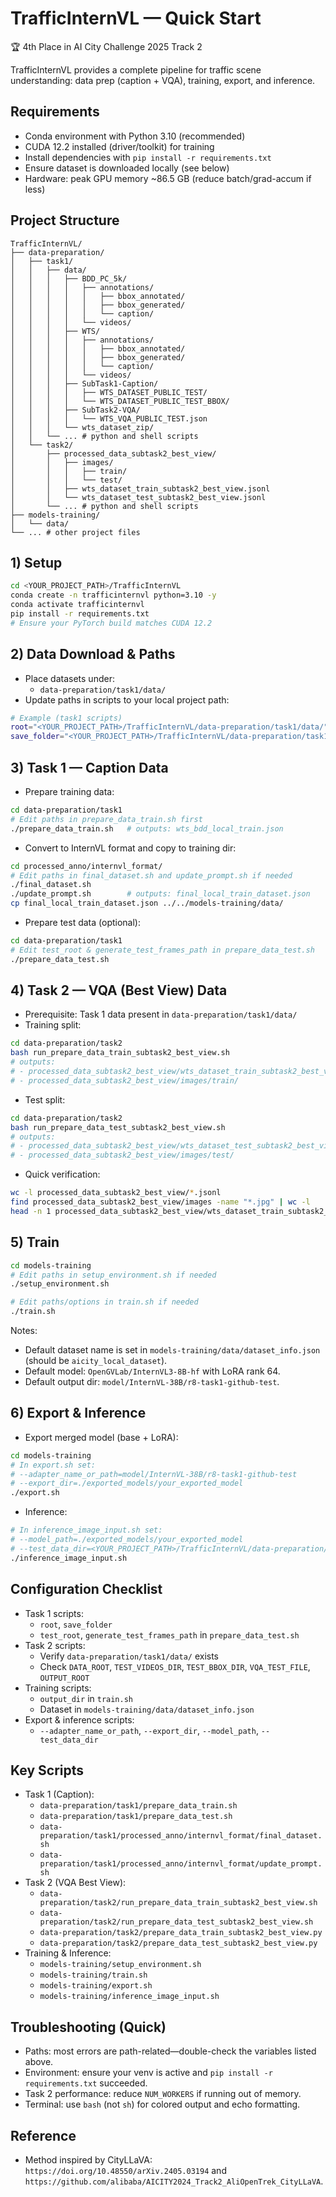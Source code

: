 # TrafficInternVL — Quick Start

🏆 4th Place in AI City Challenge 2025 Track 2

TrafficInternVL provides a complete pipeline for traffic scene understanding: data prep (caption + VQA), training, export, and inference.

## Requirements
- Conda environment with Python 3.10 (recommended)
- CUDA 12.2 installed (driver/toolkit) for training
- Install dependencies with `pip install -r requirements.txt`
- Ensure dataset is downloaded locally (see below)
- Hardware: peak GPU memory ~86.5 GB (reduce batch/grad-accum if less)

## Project Structure

```
TrafficInternVL/
├── data-preparation/
│   ├── task1/
│   │   ├── data/
│   │   │   ├── BDD_PC_5k/
│   │   │   │   ├── annotations/
│   │   │   │   │   ├── bbox_annotated/
│   │   │   │   │   ├── bbox_generated/
│   │   │   │   │   └── caption/
│   │   │   │   └── videos/
│   │   │   ├── WTS/
│   │   │   │   ├── annotations/
│   │   │   │   │   ├── bbox_annotated/
│   │   │   │   │   ├── bbox_generated/
│   │   │   │   │   └── caption/
│   │   │   │   └── videos/
│   │   │   ├── SubTask1-Caption/
│   │   │   │   ├── WTS_DATASET_PUBLIC_TEST/
│   │   │   │   └── WTS_DATASET_PUBLIC_TEST_BBOX/
│   │   │   ├── SubTask2-VQA/
│   │   │   │   └── WTS_VQA_PUBLIC_TEST.json
│   │   │   └── wts_dataset_zip/
│   │   └── ... # python and shell scripts
│   └── task2/
│       ├── processed_data_subtask2_best_view/
│       │   ├── images/
│       │   │   ├── train/
│       │   │   └── test/
│       │   ├── wts_dataset_train_subtask2_best_view.jsonl
│       │   └── wts_dataset_test_subtask2_best_view.jsonl
│       └── ... # python and shell scripts
├── models-training/
│   └── data/
└── ... # other project files
```

## 1) Setup
```bash
cd <YOUR_PROJECT_PATH>/TrafficInternVL
conda create -n trafficinternvl python=3.10 -y
conda activate trafficinternvl
pip install -r requirements.txt
# Ensure your PyTorch build matches CUDA 12.2
```

## 2) Data Download & Paths
- Place datasets under:
  - `data-preparation/task1/data/`
- Update paths in scripts to your local project path:
```bash
# Example (task1 scripts)
root="<YOUR_PROJECT_PATH>/TrafficInternVL/data-preparation/task1/data/"
save_folder="<YOUR_PROJECT_PATH>/TrafficInternVL/data-preparation/task1/processed_anno/"
```

## 3) Task 1 — Caption Data
- Prepare training data:
```bash
cd data-preparation/task1
# Edit paths in prepare_data_train.sh first
./prepare_data_train.sh   # outputs: wts_bdd_local_train.json
```
- Convert to InternVL format and copy to training dir:
```bash
cd processed_anno/internvl_format/
# Edit paths in final_dataset.sh and update_prompt.sh if needed
./final_dataset.sh
./update_prompt.sh        # outputs: final_local_train_dataset.json
cp final_local_train_dataset.json ../../models-training/data/
```
- Prepare test data (optional):
```bash
cd data-preparation/task1
# Edit test_root & generate_test_frames_path in prepare_data_test.sh
./prepare_data_test.sh
```

## 4) Task 2 — VQA (Best View) Data
- Prerequisite: Task 1 data present in `data-preparation/task1/data/`
- Training split:
```bash
cd data-preparation/task2
bash run_prepare_data_train_subtask2_best_view.sh
# outputs:
# - processed_data_subtask2_best_view/wts_dataset_train_subtask2_best_view.jsonl
# - processed_data_subtask2_best_view/images/train/
```
- Test split:
```bash
cd data-preparation/task2
bash run_prepare_data_test_subtask2_best_view.sh
# outputs:
# - processed_data_subtask2_best_view/wts_dataset_test_subtask2_best_view.jsonl
# - processed_data_subtask2_best_view/images/test/
```

- Quick verification:
```bash
wc -l processed_data_subtask2_best_view/*.jsonl
find processed_data_subtask2_best_view/images -name "*.jpg" | wc -l
head -n 1 processed_data_subtask2_best_view/wts_dataset_train_subtask2_best_view.jsonl | python3 -m json.tool
```

## 5) Train
```bash
cd models-training
# Edit paths in setup_environment.sh if needed
./setup_environment.sh

# Edit paths/options in train.sh if needed
./train.sh
```
Notes:
- Default dataset name is set in `models-training/data/dataset_info.json` (should be `aicity_local_dataset`).
- Default model: `OpenGVLab/InternVL3-8B-hf` with LoRA rank 64.
- Default output dir: `model/InternVL-38B/r8-task1-github-test`.

## 6) Export & Inference
- Export merged model (base + LoRA):
```bash
cd models-training
# In export.sh set:
# --adapter_name_or_path=model/InternVL-38B/r8-task1-github-test
# --export_dir=./exported_models/your_exported_model
./export.sh
```
- Inference:
```bash
# In inference_image_input.sh set:
# --model_path=./exported_models/your_exported_model
# --test_data_dir=<YOUR_PROJECT_PATH>/TrafficInternVL/data-preparation/task1/data/generate_test_frames/bbox_local
./inference_image_input.sh
```

## Configuration Checklist
- Task 1 scripts:
  - `root`, `save_folder`
  - `test_root`, `generate_test_frames_path` in `prepare_data_test.sh`
- Task 2 scripts:
  - Verify `data-preparation/task1/data/` exists
  - Check `DATA_ROOT`, `TEST_VIDEOS_DIR`, `TEST_BBOX_DIR`, `VQA_TEST_FILE`, `OUTPUT_ROOT`
- Training scripts:
  - `output_dir` in `train.sh`
  - Dataset in `models-training/data/dataset_info.json`
- Export & inference scripts:
  - `--adapter_name_or_path`, `--export_dir`, `--model_path`, `--test_data_dir`

## Key Scripts
- Task 1 (Caption):
  - `data-preparation/task1/prepare_data_train.sh`
  - `data-preparation/task1/prepare_data_test.sh`
  - `data-preparation/task1/processed_anno/internvl_format/final_dataset.sh`
  - `data-preparation/task1/processed_anno/internvl_format/update_prompt.sh`
- Task 2 (VQA Best View):
  - `data-preparation/task2/run_prepare_data_train_subtask2_best_view.sh`
  - `data-preparation/task2/run_prepare_data_test_subtask2_best_view.sh`
  - `data-preparation/task2/prepare_data_train_subtask2_best_view.py`
  - `data-preparation/task2/prepare_data_test_subtask2_best_view.py`
- Training & Inference:
  - `models-training/setup_environment.sh`
  - `models-training/train.sh`
  - `models-training/export.sh`
  - `models-training/inference_image_input.sh`

## Troubleshooting (Quick)
- Paths: most errors are path-related—double-check the variables listed above.
- Environment: ensure your venv is active and `pip install -r requirements.txt` succeeded.
- Task 2 performance: reduce `NUM_WORKERS` if running out of memory.
- Terminal: use `bash` (not `sh`) for colored output and echo formatting.

## Reference
- Method inspired by CityLLaVA: `https://doi.org/10.48550/arXiv.2405.03194` and `https://github.com/alibaba/AICITY2024_Track2_AliOpenTrek_CityLLaVA`.